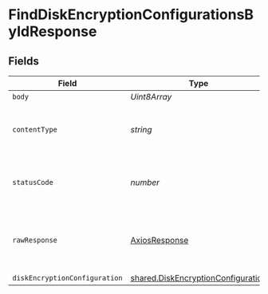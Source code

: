 # FindDiskEncryptionConfigurationsByIdResponse


## Fields

| Field                                                                                           | Type                                                                                            | Required                                                                                        | Description                                                                                     |
| ----------------------------------------------------------------------------------------------- | ----------------------------------------------------------------------------------------------- | ----------------------------------------------------------------------------------------------- | ----------------------------------------------------------------------------------------------- |
| `body`                                                                                          | *Uint8Array*                                                                                    | :heavy_minus_sign:                                                                              | N/A                                                                                             |
| `contentType`                                                                                   | *string*                                                                                        | :heavy_check_mark:                                                                              | HTTP response content type for this operation                                                   |
| `statusCode`                                                                                    | *number*                                                                                        | :heavy_check_mark:                                                                              | HTTP response status code for this operation                                                    |
| `rawResponse`                                                                                   | [AxiosResponse](https://axios-http.com/docs/res_schema)                                         | :heavy_minus_sign:                                                                              | Raw HTTP response; suitable for custom response parsing                                         |
| `diskEncryptionConfiguration`                                                                   | [shared.DiskEncryptionConfiguration](../../../sdk/models/shared/diskencryptionconfiguration.md) | :heavy_minus_sign:                                                                              | OK                                                                                              |